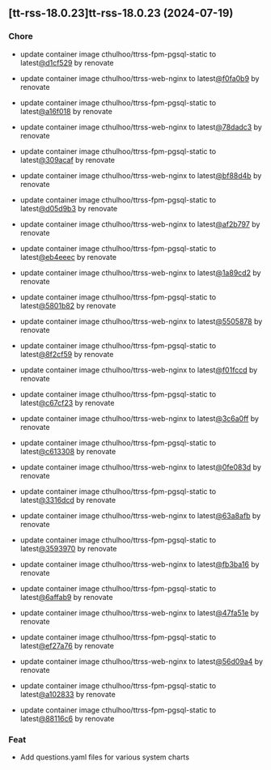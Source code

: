 

## [tt-rss-18.0.23]tt-rss-18.0.23 (2024-07-19)

### Chore



- update container image cthulhoo/ttrss-fpm-pgsql-static to latest[@d1cf529](https://github.com/d1cf529) by renovate

- update container image cthulhoo/ttrss-web-nginx to latest[@f0fa0b9](https://github.com/f0fa0b9) by renovate

- update container image cthulhoo/ttrss-fpm-pgsql-static to latest[@a16f018](https://github.com/a16f018) by renovate

- update container image cthulhoo/ttrss-web-nginx to latest[@78dadc3](https://github.com/78dadc3) by renovate

- update container image cthulhoo/ttrss-fpm-pgsql-static to latest[@309acaf](https://github.com/309acaf) by renovate

- update container image cthulhoo/ttrss-web-nginx to latest[@bf88d4b](https://github.com/bf88d4b) by renovate

- update container image cthulhoo/ttrss-fpm-pgsql-static to latest[@d05d9b3](https://github.com/d05d9b3) by renovate

- update container image cthulhoo/ttrss-web-nginx to latest[@af2b797](https://github.com/af2b797) by renovate

- update container image cthulhoo/ttrss-fpm-pgsql-static to latest[@eb4eeec](https://github.com/eb4eeec) by renovate

- update container image cthulhoo/ttrss-web-nginx to latest[@1a89cd2](https://github.com/1a89cd2) by renovate

- update container image cthulhoo/ttrss-fpm-pgsql-static to latest[@5801b82](https://github.com/5801b82) by renovate

- update container image cthulhoo/ttrss-web-nginx to latest[@5505878](https://github.com/5505878) by renovate

- update container image cthulhoo/ttrss-fpm-pgsql-static to latest[@8f2cf59](https://github.com/8f2cf59) by renovate

- update container image cthulhoo/ttrss-web-nginx to latest[@f01fccd](https://github.com/f01fccd) by renovate

- update container image cthulhoo/ttrss-fpm-pgsql-static to latest[@c67cf23](https://github.com/c67cf23) by renovate

- update container image cthulhoo/ttrss-web-nginx to latest[@3c6a0ff](https://github.com/3c6a0ff) by renovate

- update container image cthulhoo/ttrss-fpm-pgsql-static to latest[@c613308](https://github.com/c613308) by renovate

- update container image cthulhoo/ttrss-web-nginx to latest[@0fe083d](https://github.com/0fe083d) by renovate

- update container image cthulhoo/ttrss-fpm-pgsql-static to latest[@3316dcd](https://github.com/3316dcd) by renovate

- update container image cthulhoo/ttrss-web-nginx to latest[@63a8afb](https://github.com/63a8afb) by renovate

- update container image cthulhoo/ttrss-fpm-pgsql-static to latest[@3593970](https://github.com/3593970) by renovate

- update container image cthulhoo/ttrss-web-nginx to latest[@fb3ba16](https://github.com/fb3ba16) by renovate

- update container image cthulhoo/ttrss-fpm-pgsql-static to latest[@6affab9](https://github.com/6affab9) by renovate

- update container image cthulhoo/ttrss-web-nginx to latest[@47fa51e](https://github.com/47fa51e) by renovate

- update container image cthulhoo/ttrss-fpm-pgsql-static to latest[@ef27a76](https://github.com/ef27a76) by renovate

- update container image cthulhoo/ttrss-web-nginx to latest[@56d09a4](https://github.com/56d09a4) by renovate

- update container image cthulhoo/ttrss-fpm-pgsql-static to latest[@a102833](https://github.com/a102833) by renovate

- update container image cthulhoo/ttrss-fpm-pgsql-static to latest[@88116c6](https://github.com/88116c6) by renovate

### Feat



- Add questions.yaml files for various system charts